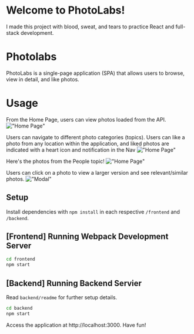 # Welcome to PhotoLabs!
I made this project with blood, sweat, and tears to practice React and full-stack development. 

# Photolabs
PhotoLabs is a single-page application (SPA) that allows users to browse, view in detail, and like photos.

# Usage
From the Home Page, users can view photos loaded from the API.
!["Home Page"](https://github.com/cynthia-lam/photolabs/tree/main/docs/photolabs-homepage.png)

Users can navigate to different photo categories (topics). Users can like a photo from any location within the application, and liked photos are indicated with a heart icon and notification in the Nav
!["Home Page"](https://github.com/cynthia-lam/photolabs/tree/main/docs/photolabs-nav-hover.png)

Here's the photos from the People topic! 
!["Home Page"](https://github.com/cynthia-lam/photolabs/tree/main/docs/photolabs-people.png)

Users can click on a photo to view a larger version and see relevant/similar photos.
!["Modal"](https://github.com/cynthia-lam/photolabs/tree/main/docs/photolabs-modalOpen.png)



## Setup

Install dependencies with `npm install` in each respective `/frontend` and `/backend`.

## [Frontend] Running Webpack Development Server

```sh
cd frontend
npm start
```

## [Backend] Running Backend Servier

Read `backend/readme` for further setup details.

```sh
cd backend
npm start
```

Access the application at http://localhost:3000. Have fun!